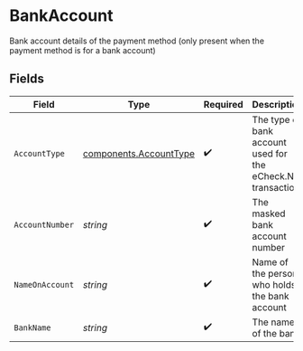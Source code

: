 # BankAccount

Bank account details of the payment method (only present when the payment method is for a bank account)


## Fields

| Field                                                            | Type                                                             | Required                                                         | Description                                                      |
| ---------------------------------------------------------------- | ---------------------------------------------------------------- | ---------------------------------------------------------------- | ---------------------------------------------------------------- |
| `AccountType`                                                    | [components.AccountType](../../models/components/accounttype.md) | :heavy_check_mark:                                               | The type of bank account used for the eCheck.Net transaction     |
| `AccountNumber`                                                  | *string*                                                         | :heavy_check_mark:                                               | The masked bank account number                                   |
| `NameOnAccount`                                                  | *string*                                                         | :heavy_check_mark:                                               | Name of the person who holds the bank account                    |
| `BankName`                                                       | *string*                                                         | :heavy_check_mark:                                               | The name of the bank                                             |